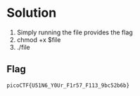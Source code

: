 # Solution

1. Simply running the file provides the flag
2. chmod +x $file
3. ./file

## Flag
```
picoCTF{U51N6_Y0Ur_F1r57_F113_9bc52b6b}
```
